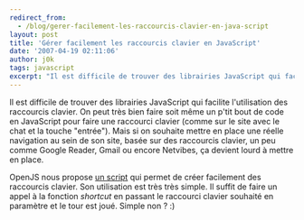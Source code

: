 ```yaml
---
redirect_from:
  - /blog/gerer-facilement-les-raccourcis-clavier-en-java-script
layout: post
title: 'Gérer facilement les raccourcis clavier en JavaScript'
date: '2007-04-19 02:11:06'
author: j0k
tags: javascript
excerpt: "Il est difficile de trouver des librairies JavaScript qui facilite l'utilisation des raccourcis clavier.      \nOn peut très bien faire soit même un p'tit bout de code en JavaScript pour faire une raccourci clavier (comme sur le site avec le chat et la touche \"entrée\"). Mais si on souhaite mettre en place une réelle navigation au sein de son site, basée      …"
---
```


Il est difficile de trouver des librairies JavaScript qui facilite l'utilisation des raccourcis clavier.
On peut très bien faire soit même un p'tit bout de code en JavaScript pour faire une raccourci clavier (comme sur le site avec le chat et la touche "entrée"). Mais si on souhaite mettre en place une réelle navigation au sein de son site, basée sur des raccourcis clavier, un peu comme Google Reader, Gmail ou encore Netvibes, ça devient lourd à mettre en place.

OpenJS nous propose [un script](http://www.openjs.com/scripts/events/keyboard_shortcuts/) qui permet de créer facilement des raccourcis clavier. Son utilisation est très très simple. Il suffit de faire un appel à la fonction *shortcut* en passant le raccourci clavier souhaité en paramètre et le tour est joué. Simple non ? :)

